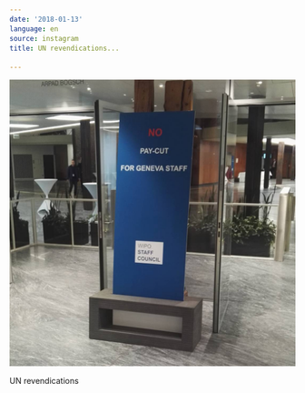 ```yaml
---
date: '2018-01-13'
language: en
source: instagram
title: UN revendications...

---
```


![](/uploads/instagram/201801/5367ab61019c2d5815d563351fc4cd91.jpg)

UN revendications
            
